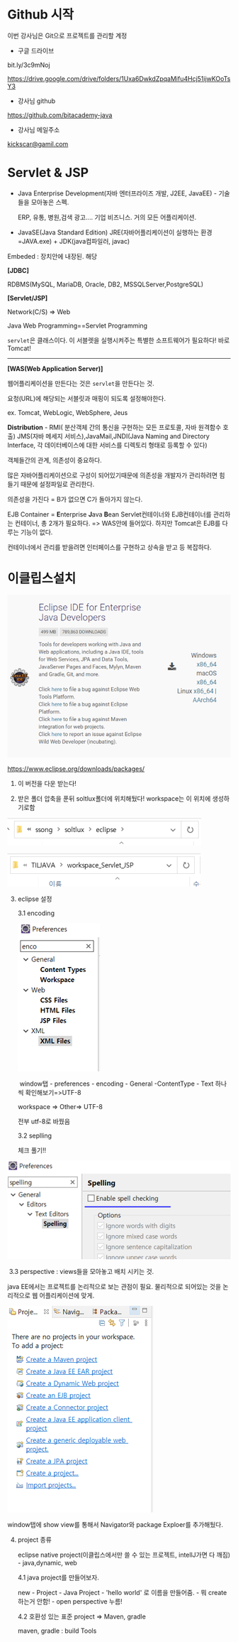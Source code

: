 # Github 시작

이번 강사님은 Git으로 프로젝트를 관리할 계정

- 구글 드라이브

bit.ly/3c9mNoj

https://drive.google.com/drive/folders/1Uxa6DwkdZpqaMifu4Hcj51ijwKOoTsY3

- 강사님 github

https://github.com/bitacademy-java

- 강사님 메일주소

kickscar@gamil.com



# Servlet & JSP

- Java Enterprise Development(자바 엔터프라이즈 개발, J2EE, JavaEE) - 기술들을 모아놓은 스펙.

  ERP, 유통, 병원,검색 광고.... 기업 비즈니스. 거의 모든 어플리케이션.

- JavaSE(Java Standard Edition) JRE(자바어플리케이션이 실행하는 환경=JAVA.exe) + JDK(java컴파일러, javac)



Embeded : 장치안에 내장된. 해당 

**[JDBC]** 

RDBMS(MySQL, MariaDB, Oracle, DB2, MSSQLServer,PostgreSQL)



**[Servlet/JSP]** 

Network(C/S) => Web 

Java Web Programming==Servlet Programming

`servlet`은 클래스이다. 이 서블렛을 실행시켜주는 특별한 소프트웨어가 필요하다! 바로 Tomcat!

---

**[WAS(Web Application Server)]**

웹어플리케이션을 만든다는 것은 `servlet`을 만든다는 것.

요청(URL)에 해당되는 서블릿과 매핑이 되도록 설정해야한다.

ex. Tomcat, WebLogic, WebSphere, Jeus

**Distribution** - RMI( 분산객체 간의 통신을 구현하는 모든 프로토콜, 자바 원격함수 호출) JMS(자바 메세지 서비스),JavaMail,JNDI(Java Naming and Directory Interface, 각 데이터베이스에 대한 서비스를 디렉토리 형태로 등록할 수 있다)



객체들간의 관계, 의존성이 중요하다. 

많은 자바어플리케이션으로 구성이 되어있기때문에 의존성을 개발자가 관리하려면 힘들기 때문에 설정파일로 관리한다.

의존성을 가진다 = B가 없으면 C가 돌아가지 않는다.

EJB Container = **E**nterprise **J**ava **B**ean Servlet컨테이너와 EJB컨테이너를 관리하는 컨테이너, 총 2개가 필요하다. => WAS안에 들어있다. 하지만 Tomcat은 EJB를 다루는 기능이 없다.

컨테이너에서 관리를 받을려면 인터페이스를 구현하고 상속을 받고 등 복잡하다.



# 이클립스설치

![image-20210308115049172](md-images/image-20210308115049172.png)

https://www.eclipse.org/downloads/packages/ 

1. 이 버전을 다운 받는다!

2. 받은 폴더 압축을 푼뒤 soltlux폴더에 위치해뒀다! workspace는 이 위치에 생성하기로함

![image-20210308120100660](md-images/image-20210308120100660.png)

![image-20210308115713137](md-images/image-20210308115713137.png)

3. eclipse 설정

   3.1 encoding 

   ![image-20210308120231237](md-images/image-20210308120231237.png)

   ​	window탭 - preferences - encoding - General -ContentType - Text 하나씩 확인해보기=>UTF-8

   workspace => Other=> UTF-8

   전부 utf-8로 바꿨음

   3.2 seplling 

   체크 풀기!!

![image-20210308120304691](md-images/image-20210308120304691.png)

​	3.3 perspective : views들을 모아놓고 배치 시키는 것.



java EE에서는 프로젝트를 논리적으로 보는 관점이 필요. 물리적으로 되어있는 것을 논리적으로 웹 어플리케이션에 맞게.



![image-20210308120754855](md-images/image-20210308120754855.png)

window탭에 show view를 통해서 Navigator와 package Exploer를 추가해뒀다.



4. project 종류

   eclipse native project(이클립스에서만 쓸 수 있는 프로젝트, intellJ가면 다 깨짐) - java,dynamic, web

   4.1 java project를 만들어보자. 

   new - Project - Java Project - 'hello world' 로 이름을 만들어줌. - 뭐 create하는거 안함! - open perspective 누름!

   4.2 호환성 있는 표준 project => Maven, gradle

   maven, gradle : build Tools